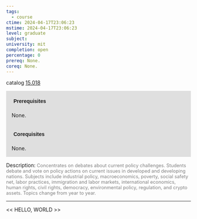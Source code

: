 ```yaml
---
tags:
  - course
ctime: 2024-04-17T23:06:23
mstime: 2024-04-17T23:06:23
level: graduate
subject: 
university: mit
completion: open
percentage: 0
prereq: None.
coreq: None.
---
```


catalog [15.018](http://student.mit.edu/catalog/m15a.html#15.018)

<span style="display: block; padding: 15px; background-color: rgb(100, 100, 100, 0.2);"><font id="m_prereq1002_0" style="display: block; font-family: Arial, sans-serif; font-weight: bold; padding: 5px">Prerequisites</font><br><span id="prereq1002_0">None.</span></span>
<span style="display: block; padding: 15px; background-color: rgb(100, 100, 100, 0.2);"><font id="m_coreq1002_0" style="display: block; font-family: Arial, sans-serif; font-weight: bold; padding: 5px">Corequisites</font><br><span id="coreq1002_0">None.</span></span>

<font style="">Description:</font>
<font style="color: grey; font-size: 0.8rem;">Concentrates on debates about current policy challenges. Students debate and vote on policy actions on current issues in developed and developing nations. Subjects include industrial policy, macroeconomics, poverty, social safety net, labor practices, immigration and labor markets, international economics, human rights, civil rights, democracy, environmental policy, regulation, and crypto assets. Topics change from year to year.</font>



---

<< HELLO, WORLD >>
